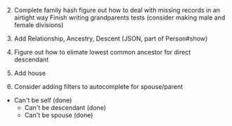 



2. Complete family hash figure out how to deal with missing records in an airtight way
      Finish writing grandparents tests (consider making male and female divisions) 
3. Add Relationship, Ancestry, Descent (JSON, part of Person#show)
4. Figure out how to elimate lowest common ancestor for direct descendant
5. Add house

6. Consider adding filters to autocomplete for spouse/parent
- Can't be self (done)
  - Can't be descendant (done)
  - Can't be spouse (done)

